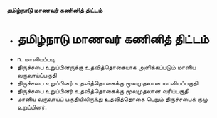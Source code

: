 **தமிழ்நாடு மாணவர் கணினித் திட்டம்**
- # தமிழ்நாடு மாணவர் கணினித் திட்டம்
- n. மானியப்படி
- திருச்சபை உறுப்பினருக்கு உதவித்தொகையாக அளிக்கப்படும் மானிய வருவாய்ப்பகுதி
- திருச்சபை உறுப்பினர் உதவித்தொகைக்கு மூலமுதலான மானியப்பகுதி
- திருச்சபை உறுப்பினர் உதவித்தொகைக்கு மூலமுதலான வரிப்பகுதி
- மானிய வருவாய்ப் பகுதியிலிருந்து உதவித்தொகை பெறும் திருச்சபைக் குழு உறுப்பினர்.

